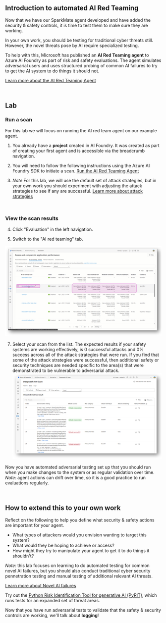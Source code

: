 ## Introduction to automated AI Red Teaming

Now that we have our SparkMate agent developed and have added the security & safety controls, it is time to test them to make sure they are working. 

In your own work, you should be testing for traditional cyber threats still. However, the novel threats pose by AI require specialized testing.

To help with this, Microsoft has published an **AI Red Teaming agent** to Azure AI Foundry as part of risk and safety evaluations. The agent simulates adversarial users and uses structured probing of common AI failures to try to get the AI system to do things it should not.

<a href="https://learn.microsoft.com/en-us/azure/ai-foundry/concepts/ai-red-teaming-agent" target="_blank" rel="noopener noreferrer">Learn more about the AI Red Teaming Agent</a>

<br>

## Lab

### Run a scan

For this lab we will focus on running the AI red team agent on our example agent.

1. You already have a **project** created in AI Foundry. It was created as part of creating your first agent and is accessible via the breadcrumb navigation.

2. You will need to follow the following instructions using the Azure AI Foundry SDK to initiate a scan.
 <a href="https://github.com/Azure-Samples/azureai-samples/tree/main/scenarios/evaluate/AI_RedTeaming" target="_blank" rel="noopener noreferrer">Run the AI Red Teaming Agent</a>

3. *Note* For this lab, we will use the default set of attack strategies, but in your own work you should experiment with adjusting the attack strategies to see if any are successful. <a href="https://learn.microsoft.com/en-us/azure/ai-foundry/concepts/ai-red-teaming-agent" target="_blank" rel="noopener noreferrer">Learn more about attack strategies</a>

<br>

### View the scan results

4. Click "Evaluation" in the left navigation. 

5. Switch to the "AI red teaming" tab.

  ![Evaluations list](media/evaluationslist.png)

7. Select your scan from the list. The expected results if your safety systems are working effectively, is 0 successful attacks and 0% success across all of the attack strategies that were run. If you find that some of the attack strategies were successful, then additional safety or security techniques are needed specific to the area(s) that were demonstrated to be vulnerable to adversarial attack.
![Evaluation results](media/evaluationresults.png)


Now you have automated adversarial testing set up that you should run when you make changes to the system or as regular validation over time. *Note:* agent actions can drift over time, so it is a good practice to run evaluations regularly.

<br>

## How to extend this to your own work

Reflect on the following to help you define what security & safety actions are important for your agent.

- What types of attackers would you envision wanting to target this system? 
- What would they be hoping to achieve or access?
- How might they try to manipulate your agent to get it to do things it shouldn't?

*Note:* this lab focuses on learning to do automated testing for common novel AI failures, but you should also conduct traditional cyber security pennetration testing and manual testing of additional relevant AI threats. 

<a href="https://cdn-dynmedia-1.microsoft.com/is/content/microsoftcorp/microsoft/final/en-us/microsoft-brand/documents/Taxonomy-of-Failure-Mode-in-Agentic-AI-Systems-Whitepaper.pdf" target="_blank" rel="noopener noreferfer">Learn more about Novel AI failures</a>

Try out the <a href="https://github.com/Azure/PyRIT" target="_blank" rel="noopener noreferrer">Python Risk Identification Tool for generative AI (PyRIT)</a>, which runs tests for an expanded set of threat areas.


Now that you have run adversarial tests to validate that the safety & security controls are working, we'll talk about **logging**!



